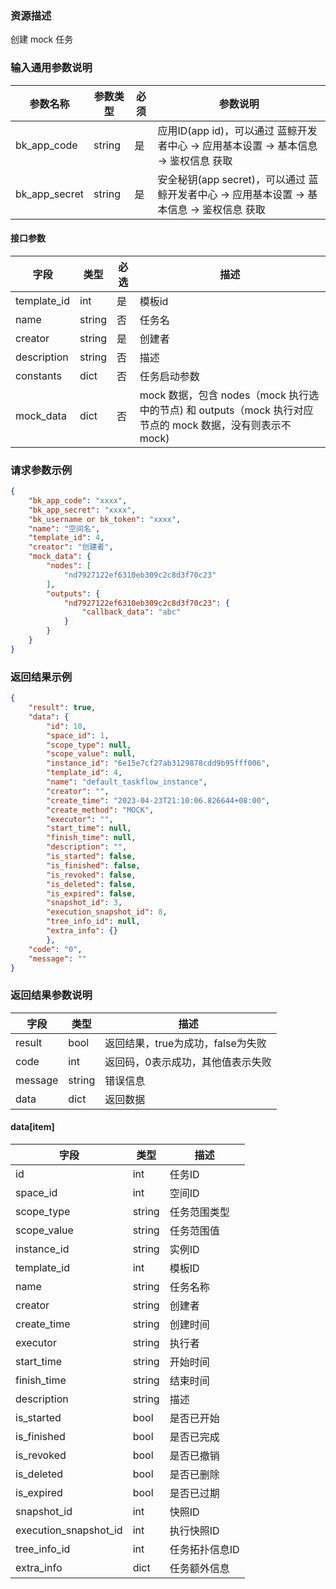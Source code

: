 ### 资源描述

创建 mock 任务

### 输入通用参数说明
| 参数名称          | 参数类型   | 必须 | 参数说明                                                       |
|---------------|--------|----|------------------------------------------------------------|
| bk_app_code   | string | 是  | 应用ID(app id)，可以通过 蓝鲸开发者中心 -> 应用基本设置 -> 基本信息 -> 鉴权信息 获取     |
| bk_app_secret | string | 是  | 安全秘钥(app secret)，可以通过 蓝鲸开发者中心 -> 应用基本设置 -> 基本信息 -> 鉴权信息 获取 |


#### 接口参数

| 字段          | 类型     | 必选 | 描述                                                                         |
|-------------|--------|----|----------------------------------------------------------------------------|
| template_id | int    | 是  | 模板id                                                                       |
| name        | string | 否  | 任务名                                                                        |
| creator     | string | 是  | 创建者                                                                        |
| description | string | 否  | 描述                                                                         |
| constants   | dict   | 否  | 任务启动参数                                                                     |
| mock_data   | dict   | 否  | mock 数据，包含 nodes（mock 执行选中的节点) 和 outputs（mock 执行对应节点的 mock 数据，没有则表示不 mock) |

### 请求参数示例

```json
{
    "bk_app_code": "xxxx",
    "bk_app_secret": "xxxx",
    "bk_username or bk_token": "xxxx",
    "name": "空间名",
    "template_id": 4,
    "creator": "创建者",
    "mock_data": {
        "nodes": [
            "nd7927122ef6310eb309c2c8d3f70c23"
        ],
        "outputs": {
            "nd7927122ef6310eb309c2c8d3f70c23": {
                "callback_data": "abc"
            }
        }
    }
}
```

### 返回结果示例

```json
{
    "result": true,
    "data": {
        "id": 10,
        "space_id": 1,
        "scope_type": null,
        "scope_value": null,
        "instance_id": "6e15e7cf27ab3129878cdd9b95fff006",
        "template_id": 4,
        "name": "default_taskflow_instance",
        "creator": "",
        "create_time": "2023-04-23T21:10:06.826644+08:00",
        "create_method": "MOCK",
        "executor": "",
        "start_time": null,
        "finish_time": null,
        "description": "",
        "is_started": false,
        "is_finished": false,
        "is_revoked": false,
        "is_deleted": false,
        "is_expired": false,
        "snapshot_id": 3,
        "execution_snapshot_id": 8,
        "tree_info_id": null,
        "extra_info": {}
        },
    "code": "0",
    "message": ""
}

```
### 返回结果参数说明

| 字段      | 类型     | 描述                    |
|---------|--------|-----------------------|
| result  | bool   | 返回结果，true为成功，false为失败 |
| code    | int    | 返回码，0表示成功，其他值表示失败     |
| message | string | 错误信息                  |
| data    | dict   | 返回数据                  |

#### data[item]

| 字段                    | 类型     | 描述       |
|-----------------------|--------|----------|
| id                    | int    | 任务ID     |
| space_id              | int    | 空间ID     |
| scope_type            | string | 任务范围类型   |
| scope_value           | string | 任务范围值    |
| instance_id           | string | 实例ID     |
| template_id           | int    | 模板ID     |
| name                  | string | 任务名称     |
| creator               | string | 创建者      |
| create_time           | string | 创建时间     |
| executor              | string | 执行者      |
| start_time            | string | 开始时间     |
| finish_time           | string | 结束时间     |
| description           | string | 描述       |
| is_started            | bool   | 是否已开始    |
| is_finished           | bool   | 是否已完成    |
| is_revoked            | bool   | 是否已撤销    |
| is_deleted            | bool   | 是否已删除    |
| is_expired            | bool   | 是否已过期    |
| snapshot_id           | int    | 快照ID     |
| execution_snapshot_id | int    | 执行快照ID   |
| tree_info_id          | int    | 任务拓扑信息ID |
| extra_info            | dict   | 任务额外信息   |
